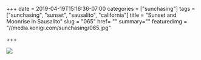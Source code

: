 +++
date = 2019-04-19T15:16:36-07:00
categories = ["sunchasing"]
tags = ["sunchasing", "sunset", "sausalito", "california"]
title = "Sunset and Moonrise in Sausalito"
slug = "065"
href= ""
summary=""
featuredimg = "//media.konigi.com/sunchasing/065.jpg"

+++

<img src="//media.konigi.com/sunchasing/065.jpg" />